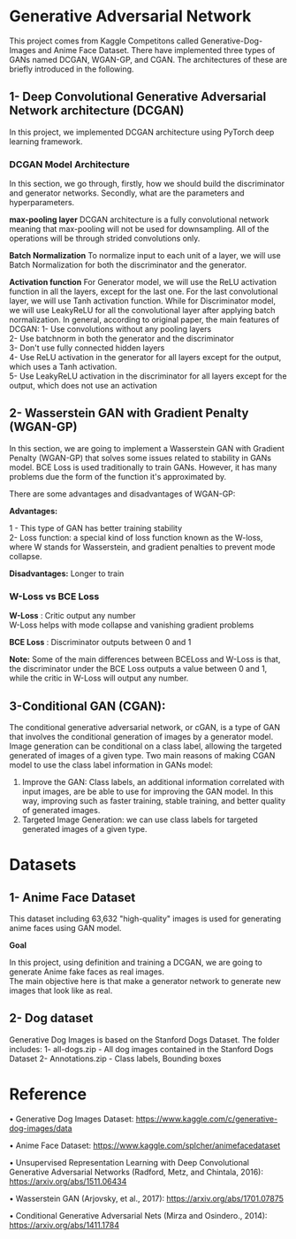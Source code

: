 # Generative Adversarial Network
This project comes from Kaggle Competitons called Generative-Dog-Images and Anime Face Dataset. 
There have implemented three types of GANs named DCGAN, WGAN-GP, and CGAN. The architectures of these are briefly introduced in the following.

## 1- Deep Convolutional Generative Adversarial Network architecture (DCGAN)

In this project, we implemented DCGAN architecture using PyTorch deep learning framework.

### DCGAN Model Architecture

In this section, we go through, firstly, how we should build the discriminator and generator networks. Secondly, what are the parameters and hyperparameters.

**max-pooling layer**
DCGAN architecture is a fully convolutional network meaning that max-pooling will not be used for downsampling. All of the operations will be through strided convolutions only.

**Batch Normalization**
To normalize input to each unit of a layer, we will use Batch Normalization for both the discriminator and the generator.

**Activation function**
For Generator model, we will use the ReLU activation function in all the layers, except for the last one. For the last convolutional layer, we will use Tanh activation function.
While for Discriminator model, we will use LeakyReLU for all the convolutional layer after applying batch normalization.
In general, according to original paper, the main features of DCGAN:
1- Use convolutions without any pooling layers\
2- Use batchnorm in both the generator and the discriminator\
3- Don't use fully connected hidden layers\
4- Use ReLU activation in the generator for all layers except for the output, which uses a Tanh activation.\
5- Use LeakyReLU activation in the discriminator for all layers except for the output, which does not use an activation

## 2- Wasserstein GAN with Gradient Penalty (WGAN-GP)

In this section, we are going to implement a Wasserstein GAN with Gradient Penalty (WGAN-GP) that solves some issues related to stability in GANs model.
BCE Loss is used traditionally to train GANs. However, it has many problems due the form of the function it's approximated by.

There are some advantages and disadvantages of WGAN-GP:

**Advantages:**

1 - This type of GAN has better training stability\
2- Loss function: a special kind of loss function known as the W-loss, where W stands for Wasserstein, and gradient penalties to prevent mode collapse. 

**Disadvantages:**
Longer to train

### W-Loss vs BCE Loss

**W-Loss** : Critic output any number\
W-Loss helps with mode collapse and vanishing gradient problems

**BCE Loss** : Discriminator outputs between 0 and 1

**Note:** 
Some of the main differences between BCELoss and W-Loss is that, the discriminator under the BCE Loss outputs a value between 0 and 1, while the critic in W-Loss will output any number.

## 3-Conditional GAN (CGAN):

The conditional generative adversarial network, or cGAN, is a type of GAN that involves the conditional generation of images by a generator model.
Image generation can be conditional on a class label, allowing the targeted generated of images of a given type.
Two main reasons of making CGAN model to use the class label information in GANs model:
    
1. Improve the GAN:
Class labels, an additional information correlated with input images, are be able to use for improving the GAN model.
In this way, improving such as faster training, stable training, and better quality of generated images.
 2. Targeted Image Generation:
 we can use class labels for targeted generated images of a given type.

# Datasets
## 1- Anime Face Dataset

This dataset including  63,632 "high-quality" images is used for generating anime faces using GAN model.

**Goal**

In this project, using definition and training a DCGAN, we are going to generate Anime fake faces as real images.\
The main objective here is that make a generator network to generate new images that look like as real.

## 2- Dog dataset
Generative Dog Images is based on the Stanford Dogs Dataset. The folder includes:
1- all-dogs.zip - All dog images contained in the Stanford Dogs Dataset 
2- Annotations.zip - Class labels, Bounding boxes

# Reference
•	Generative Dog Images Dataset: https://www.kaggle.com/c/generative-dog-images/data

•	Anime Face Dataset: https://www.kaggle.com/splcher/animefacedataset

•	Unsupervised Representation Learning with Deep Convolutional Generative Adversarial Networks (Radford, Metz, and Chintala, 2016): https://arxiv.org/abs/1511.06434

•	Wasserstein GAN (Arjovsky, et al., 2017): https://arxiv.org/abs/1701.07875

•	Conditional Generative Adversarial Nets (Mirza and Osindero., 2014): https://arxiv.org/abs/1411.1784


